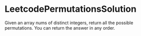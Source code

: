 # LeetcodePermutationsSolution
Given an array nums of distinct integers, return all the possible permutations. You can return the answer in any order.
